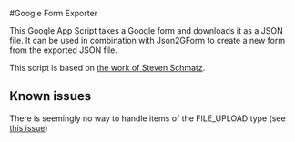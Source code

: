 #Google Form Exporter

This Google App Script takes a Google form and downloads it as a JSON file. It can be used in combination with Json2GForm to create a new form from the exported JSON file.

This script is based on [the work of Steven Schmatz](https://github.com/stevenschmatz/export-google-form).

## Known issues
There is seemingly no way to handle items of the FILE_UPLOAD type (see [this issue](https://github.com/stevenschmatz/export-google-form/issues/4))